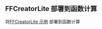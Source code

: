 ## FFCreatorLite 部署到函数计算

将[FFCreatorLite 示例](https://tnfe.github.io/FFCreator/#/guide/lite?id=%e4%bd%bf%e7%94%a8-1) 部署到函数计算
